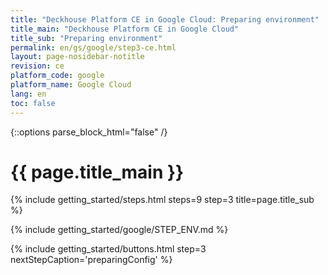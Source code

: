 ```yaml
---
title: "Deckhouse Platform CE in Google Cloud: Preparing environment"
title_main: "Deckhouse Platform CE in Google Cloud"
title_sub: "Preparing environment"
permalink: en/gs/google/step3-ce.html
layout: page-nosidebar-notitle
revision: ce
platform_code: google
platform_name: Google Cloud
lang: en
toc: false
---
```


<link rel="stylesheet" type="text/css" href='{{ assets["getting-started.css"].digest_path }}' />
{::options parse_block_html="false" /}

<h1 class="docs__title">{{ page.title_main }}</h1>
{% include getting_started/steps.html steps=9 step=3 title=page.title_sub %}

{% include getting_started/google/STEP_ENV.md %}

{% include getting_started/buttons.html step=3 nextStepCaption='preparingConfig' %}
